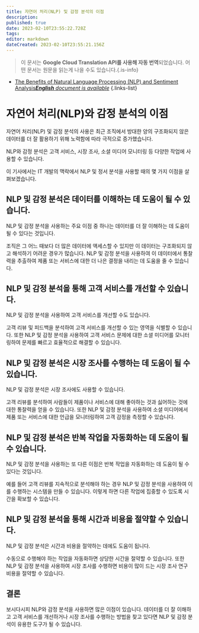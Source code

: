 ```yaml
---
title: 자연어 처리(NLP) 및 감정 분석의 이점
description: 
published: true
date: 2023-02-10T23:55:22.728Z
tags: 
editor: markdown
dateCreated: 2023-02-10T23:55:21.156Z
---
```


> 이 문서는 **Google Cloud Translation API를 사용해 자동 번역**되었습니다.
어떤 문서는 원문을 읽는게 나을 수도 있습니다.{.is-info}



- [The Benefits of Natural Language Processing (NLP) and Sentiment Analysis***English** document is available*](/en/Knowledge-base/Common/the-benefits-of-natural-language-processing-nlp-and-sentiment-analysis)
{.links-list}


# 자연어 처리(NLP)와 감정 분석의 이점

자연어 처리(NLP) 및 감정 분석의 사용은 최근 조직에서 방대한 양의 구조화되지 않은 데이터를 더 잘 활용하기 위해 노력함에 따라 극적으로 증가했습니다.

NLP와 감정 분석은 고객 서비스, 시장 조사, 소셜 미디어 모니터링 등 다양한 작업에 사용할 수 있습니다.

이 기사에서는 IT 개발의 맥락에서 NLP 및 정서 분석을 사용할 때의 몇 가지 이점을 살펴보겠습니다.

## NLP 및 감정 분석은 데이터를 이해하는 데 도움이 될 수 있습니다.

NLP 및 감정 분석을 사용하는 주요 이점 중 하나는 데이터를 더 잘 이해하는 데 도움이 될 수 있다는 것입니다.

조직은 그 어느 때보다 더 많은 데이터에 액세스할 수 있지만 이 데이터는 구조화되지 않고 해석하기 어려운 경우가 많습니다. NLP 및 감정 분석을 사용하여 이 데이터에서 통찰력을 추출하여 제품 또는 서비스에 대한 더 나은 결정을 내리는 데 도움을 줄 수 있습니다.

## NLP 및 감정 분석을 통해 고객 서비스를 개선할 수 있습니다.

NLP 및 감정 분석을 사용하여 고객 서비스를 개선할 수도 있습니다.

고객 리뷰 및 피드백을 분석하여 고객 서비스를 개선할 수 있는 영역을 식별할 수 있습니다. 또한 NLP 및 감정 분석을 사용하여 고객 서비스 문제에 대한 소셜 미디어를 모니터링하여 문제를 빠르고 효율적으로 해결할 수 있습니다.

## NLP 및 감정 분석은 시장 조사를 수행하는 데 도움이 될 수 있습니다.

NLP 및 감정 분석은 시장 조사에도 사용할 수 있습니다.

고객 리뷰를 분석하여 사람들이 제품이나 서비스에 대해 좋아하는 것과 싫어하는 것에 대한 통찰력을 얻을 수 있습니다. 또한 NLP 및 감정 분석을 사용하여 소셜 미디어에서 제품 또는 서비스에 대한 언급을 모니터링하여 고객 감정을 측정할 수 있습니다.

## NLP 및 감정 분석은 반복 작업을 자동화하는 데 도움이 될 수 있습니다.

NLP 및 감정 분석을 사용하는 또 다른 이점은 반복 작업을 자동화하는 데 도움이 될 수 있다는 것입니다.

예를 들어 고객 리뷰를 지속적으로 분석해야 하는 경우 NLP 및 감정 분석을 사용하여 이를 수행하는 시스템을 만들 수 있습니다. 이렇게 하면 다른 작업에 집중할 수 있도록 시간을 확보할 수 있습니다.

## NLP 및 감정 분석을 통해 시간과 비용을 절약할 수 있습니다.

NLP 및 감정 분석은 시간과 비용을 절약하는 데에도 도움이 됩니다.

수동으로 수행해야 하는 작업을 자동화하면 상당한 시간을 절약할 수 있습니다. 또한 NLP 및 감정 분석을 사용하여 시장 조사를 수행하면 비용이 많이 드는 시장 조사 연구 비용을 절약할 수 있습니다.

## 결론

보시다시피 NLP와 감정 분석을 사용하면 많은 이점이 있습니다. 데이터를 더 잘 이해하고 고객 서비스를 개선하거나 시장 조사를 수행하는 방법을 찾고 있다면 NLP 및 감정 분석이 유용한 도구가 될 수 있습니다.